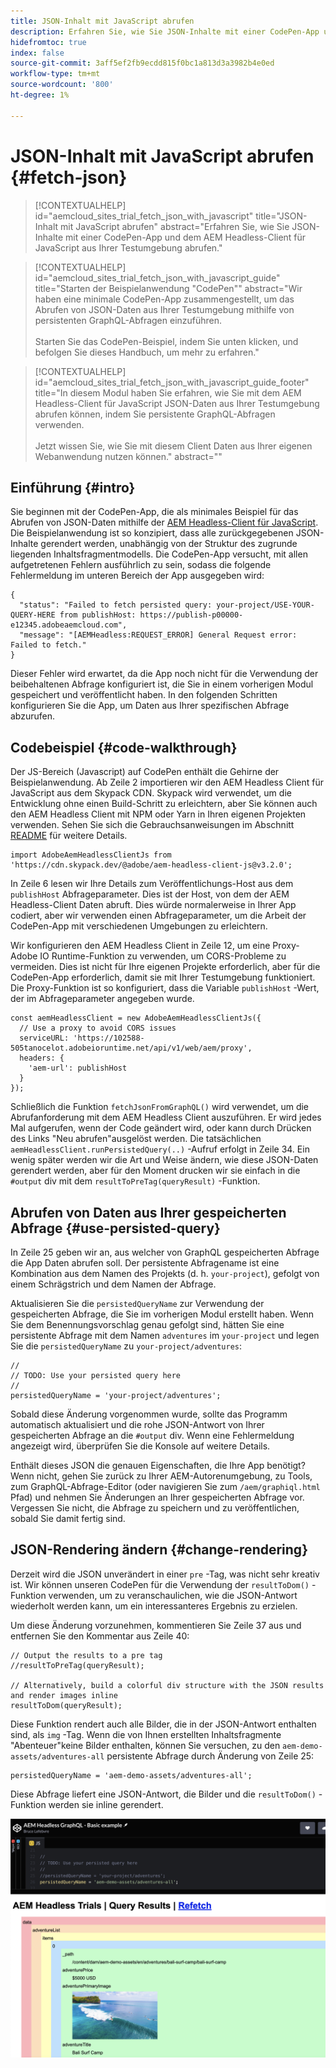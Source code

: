 ```yaml
---
title: JSON-Inhalt mit JavaScript abrufen
description: Erfahren Sie, wie Sie JSON-Inhalte mit einer CodePen-App und dem AEM Headless-Client für JavaScript aus Ihrer Testumgebung abrufen.
hidefromtoc: true
index: false
source-git-commit: 3aff5ef2fb9ecdd815f0bc1a813d3a3982b4e0ed
workflow-type: tm+mt
source-wordcount: '800'
ht-degree: 1%

---
```



# JSON-Inhalt mit JavaScript abrufen {#fetch-json}

>[!CONTEXTUALHELP]
>id="aemcloud_sites_trial_fetch_json_with_javascript"
>title="JSON-Inhalt mit JavaScript abrufen"
>abstract="Erfahren Sie, wie Sie JSON-Inhalte mit einer CodePen-App und dem AEM Headless-Client für JavaScript aus Ihrer Testumgebung abrufen."

>[!CONTEXTUALHELP]
>id="aemcloud_sites_trial_fetch_json_with_javascript_guide"
>title="Starten der Beispielanwendung &quot;CodePen&quot;"
>abstract="Wir haben eine minimale CodePen-App zusammengestellt, um das Abrufen von JSON-Daten aus Ihrer Testumgebung mithilfe von persistenten GraphQL-Abfragen einzuführen.<br><br>Starten Sie das CodePen-Beispiel, indem Sie unten klicken, und befolgen Sie dieses Handbuch, um mehr zu erfahren."

>[!CONTEXTUALHELP]
>id="aemcloud_sites_trial_fetch_json_with_javascript_guide_footer"
>title="In diesem Modul haben Sie erfahren, wie Sie mit dem AEM Headless-Client für JavaScript JSON-Daten aus Ihrer Testumgebung abrufen können, indem Sie persistente GraphQL-Abfragen verwenden.<br><br>Jetzt wissen Sie, wie Sie mit diesem Client Daten aus Ihrer eigenen Webanwendung nutzen können."
>abstract=""

## Einführung {#intro}

Sie beginnen mit der CodePen-App, die als minimales Beispiel für das Abrufen von JSON-Daten mithilfe der [AEM Headless-Client für JavaScript](https://github.com/adobe/aem-headless-client-js). Die Beispielanwendung ist so konzipiert, dass alle zurückgegebenen JSON-Inhalte gerendert werden, unabhängig von der Struktur des zugrunde liegenden Inhaltsfragmentmodells. Die CodePen-App versucht, mit allen aufgetretenen Fehlern ausführlich zu sein, sodass die folgende Fehlermeldung im unteren Bereich der App ausgegeben wird:

```
{
  "status": "Failed to fetch persisted query: your-project/USE-YOUR-QUERY-HERE from publishHost: https://publish-p00000-e12345.adobeaemcloud.com",
  "message": "[AEMHeadless:REQUEST_ERROR] General Request error: Failed to fetch."
}
```

Dieser Fehler wird erwartet, da die App noch nicht für die Verwendung der beibehaltenen Abfrage konfiguriert ist, die Sie in einem vorherigen Modul gespeichert und veröffentlicht haben. In den folgenden Schritten konfigurieren Sie die App, um Daten aus Ihrer spezifischen Abfrage abzurufen.

## Codebeispiel {#code-walkthrough}

Der JS-Bereich (Javascript) auf CodePen enthält die Gehirne der Beispielanwendung. Ab Zeile 2 importieren wir den AEM Headless Client für JavaScript aus dem Skypack CDN. Skypack wird verwendet, um die Entwicklung ohne einen Build-Schritt zu erleichtern, aber Sie können auch den AEM Headless Client mit NPM oder Yarn in Ihren eigenen Projekten verwenden. Sehen Sie sich die Gebrauchsanweisungen im Abschnitt [README](https://github.com/adobe/aem-headless-client-js#aem-headless-client-for-javascript) für weitere Details.

```
import AdobeAemHeadlessClientJs from 'https://cdn.skypack.dev/@adobe/aem-headless-client-js@v3.2.0';
```

In Zeile 6 lesen wir Ihre Details zum Veröffentlichungs-Host aus dem `publishHost` Abfrageparameter. Dies ist der Host, von dem der AEM Headless-Client Daten abruft. Dies würde normalerweise in Ihrer App codiert, aber wir verwenden einen Abfrageparameter, um die Arbeit der CodePen-App mit verschiedenen Umgebungen zu erleichtern.

Wir konfigurieren den AEM Headless Client in Zeile 12, um eine Proxy-Adobe IO Runtime-Funktion zu verwenden, um CORS-Probleme zu vermeiden. Dies ist nicht für Ihre eigenen Projekte erforderlich, aber für die CodePen-App erforderlich, damit sie mit Ihrer Testumgebung funktioniert. Die Proxy-Funktion ist so konfiguriert, dass die Variable `publishHost` -Wert, der im Abfrageparameter angegeben wurde.

```
const aemHeadlessClient = new AdobeAemHeadlessClientJs({
  // Use a proxy to avoid CORS issues
  serviceURL: 'https://102588-505tanocelot.adobeioruntime.net/api/v1/web/aem/proxy',
  headers: {
    'aem-url': publishHost
  }
});
```

Schließlich die Funktion `fetchJsonFromGraphQL()` wird verwendet, um die Abrufanforderung mit dem AEM Headless Client auszuführen. Er wird jedes Mal aufgerufen, wenn der Code geändert wird, oder kann durch Drücken des Links &quot;Neu abrufen&quot;ausgelöst werden. Die tatsächlichen `aemHeadlessClient.runPersistedQuery(..)` -Aufruf erfolgt in Zeile 34. Ein wenig später werden wir die Art und Weise ändern, wie diese JSON-Daten gerendert werden, aber für den Moment drucken wir sie einfach in die `#output` div mit dem `resultToPreTag(queryResult)` -Funktion.

## Abrufen von Daten aus Ihrer gespeicherten Abfrage {#use-persisted-query}

In Zeile 25 geben wir an, aus welcher von GraphQL gespeicherten Abfrage die App Daten abrufen soll. Der persistente Abfragename ist eine Kombination aus dem Namen des Projekts (d. h. `your-project`), gefolgt von einem Schrägstrich und dem Namen der Abfrage.

Aktualisieren Sie die `persistedQueryName` zur Verwendung der gespeicherten Abfrage, die Sie im vorherigen Modul erstellt haben. Wenn Sie dem Benennungsvorschlag genau gefolgt sind, hätten Sie eine persistente Abfrage mit dem Namen `adventures` im `your-project` und legen Sie die `persistedQueryName` zu `your-project/adventures`:

```
//
// TODO: Use your persisted query here
//
persistedQueryName = 'your-project/adventures';
```

Sobald diese Änderung vorgenommen wurde, sollte das Programm automatisch aktualisiert und die rohe JSON-Antwort von Ihrer gespeicherten Abfrage an die `#output` div. Wenn eine Fehlermeldung angezeigt wird, überprüfen Sie die Konsole auf weitere Details.

Enthält dieses JSON die genauen Eigenschaften, die Ihre App benötigt? Wenn nicht, gehen Sie zurück zu Ihrer AEM-Autorenumgebung, zu Tools, zum GraphQL-Abfrage-Editor (oder navigieren Sie zum `/aem/graphiql.html` Pfad) und nehmen Sie Änderungen an Ihrer gespeicherten Abfrage vor. Vergessen Sie nicht, die Abfrage zu speichern und zu veröffentlichen, sobald Sie damit fertig sind.

## JSON-Rendering ändern {#change-rendering}

Derzeit wird die JSON unverändert in einer `pre` -Tag, was nicht sehr kreativ ist. Wir können unseren CodePen für die Verwendung der `resultToDom()` -Funktion verwenden, um zu veranschaulichen, wie die JSON-Antwort wiederholt werden kann, um ein interessanteres Ergebnis zu erzielen.

Um diese Änderung vorzunehmen, kommentieren Sie Zeile 37 aus und entfernen Sie den Kommentar aus Zeile 40:

```
// Output the results to a pre tag
//resultToPreTag(queryResult);

// Alternatively, build a colorful div structure with the JSON results and render images inline
resultToDom(queryResult);
```

Diese Funktion rendert auch alle Bilder, die in der JSON-Antwort enthalten sind, als `img` -Tag. Wenn die von Ihnen erstellten Inhaltsfragmente &quot;Abenteuer&quot;keine Bilder enthalten, können Sie versuchen, zu den `aem-demo-assets/adventures-all` persistente Abfrage durch Änderung von Zeile 25:

```
persistedQueryName = 'aem-demo-assets/adventures-all';
```

Diese Abfrage liefert eine JSON-Antwort, die Bilder und die `resultToDom()` -Funktion werden sie inline gerendert.

![Ergebnis der Abenteuer-all-Abfrage und der resultToDom-Rendering-Funktion](assets/do-not-localize/adventures-all-query-result.png)
